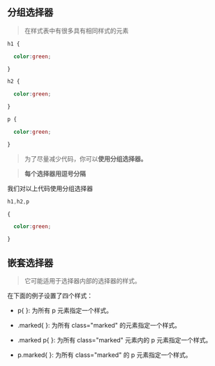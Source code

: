 ## 分组选择器

> 在样式表中有很多具有相同样式的元素

```css
h1 {

  color:green;

}

h2 {

  color:green;

}

p {

  color:green;

}
```



> 为了尽量减少代码，你可以**使用分组选择器。**

> **每个选择器用逗号分隔**

我们对以上代码使用分组选择器

```css
h1,h2,p

{

  color:green;

}
```



## 嵌套选择器

> 它可能适用于选择器内部的选择器的样式。

在下面的例子设置了四个样式：

* p{ }: 为所有 p 元素指定一个样式。

* .marked{ }: 为所有 class="marked" 的元素指定一个样式。

* .marked p{ }: 为所有 class="marked" 元素内的 p 元素指定一个样式。

* p.marked{ }: 为所有 class="marked" 的 p 元素指定一个样式。

